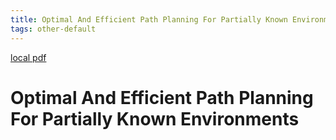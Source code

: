 ```yaml
---
title: Optimal And Efficient Path Planning For Partially Known Environments
tags: other-default
---
```


[local pdf](../../../pdfs/optimal-and-efficient-path-planning-for-partially-known-environments.pdf)

# Optimal And Efficient Path Planning For Partially Known Environments
